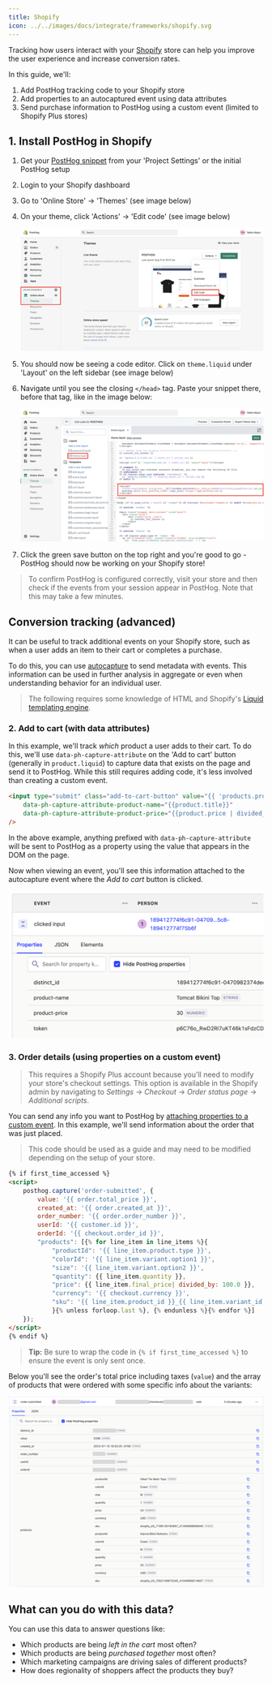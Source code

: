 ```yaml
---
title: Shopify
icon: ../../images/docs/integrate/frameworks/shopify.svg
---
```


Tracking how users interact with your [Shopify](https://www.shopify.com/) store can help you improve the user experience and increase conversion rates.

In this guide, we'll:

1. Add PostHog tracking code to your Shopify store
1. Add properties to an autocaptured event using data attributes
1. Send purchase information to PostHog using a custom event (limited to Shopify Plus stores)

## 1. Install PostHog in Shopify

1. Get your [PostHog snippet](/docs/integrate) from your 'Project Settings' or the initial PostHog setup
1. Login to your Shopify dashboard
1. Go to 'Online Store' -> 'Themes' (see image below)
1. On your theme, click 'Actions' -> 'Edit code' (see image below)

    ![Shopify Dashboard](../../images/tutorials/shopify/shopify-dashboard.png)

1. You should now be seeing a code editor. Click on `theme.liquid` under 'Layout' on the left sidebar (see image below)
1. Navigate until you see the closing `</head>` tag. Paste your snippet there, before that tag, like in the image below:

    ![Shopify Dashboard](../../images/tutorials/shopify/snippet.png)

1. Click the green save button on the top right and you're good to go - PostHog should now be working on your Shopify store!

> To confirm PostHog is configured correctly, visit your store and then check if the events from your session appear in PostHog. Note that this may take a few minutes.

## Conversion tracking (advanced)

It can be useful to track additional events on your Shopify store, such as when a user adds an item to their cart or completes a purchase.

To do this, you can use [autocapture](/docs/product-analytics/autocapture) to send metadata with events. This information can be used in further analysis in aggregate or even when understanding behavior for an individual user.

> The following requires some knowledge of HTML and Shopify's [Liquid templating engine](https://shopify.dev/docs/api/liquid).

### 2. Add to cart (with data attributes)

In this example, we'll track _which_ product a user adds to their cart. To do this, we'll use `data-ph-capture-attribute` on the 'Add to cart' button (generally in `product.liquid`) to capture data that exists on the page and send it to PostHog. While this still requires adding code, it's less involved than creating a custom event.


```html
<input type="submit" class="add-to-cart-button" value="{{ 'products.product.add_to_cart' | t }}" 
    data-ph-capture-attribute-product-name="{{product.title}}" 
    data-ph-capture-attribute-product-price="{{product.price | divided_by: 100 }}"
/>
```

In the above example, anything prefixed with `data-ph-capture-attribute` will be sent to PostHog as a property using the value that appears in the DOM on the page.

Now when viewing an event, you'll see this information attached to the autocapture event where the _Add to cart_ button is clicked.

![Data attributes in an autocaptured event](../../images/tutorials/shopify/autocapture-data-attributes.png)


### 3. Order details (using properties on a custom event)

> This requires a Shopify Plus account because you'll need to modify your store's checkout settings. This option is available in the Shopify admin by navigating to _Settings_ → _Checkout_ → _Order status page_ → _Additional scripts_.

You can send any info you want to PostHog by [attaching properties to a custom event](/docs/getting-started/send-events#sending-custom-properties-on-an-event). In this example, we'll send information about the order that was just placed.

> This code should be used as a guide and may need to be modified depending on the setup of your store.

```html
{% if first_time_accessed %}
<script>
    posthog.capture('order-submitted', {
        value: '{{ order.total_price }}', 
        created_at: '{{ order.created_at }}', 
        order_number: '{{ order.order_number }}',
        userId: '{{ customer.id }}',
        orderId: '{{ checkout.order_id }}',
        "products": [{% for line_item in line_items %}{
            "productId": '{{ line_item.product.type }}',
            "colorId": '{{ line_item.variant.option1 }}',
            "size": '{{ line_item.variant.option2 }}',
            "quantity": {{ line_item.quantity }},
            "price": {{ line_item.final_price| divided_by: 100.0 }},
            "currency": '{{ checkout.currency }}',
            "sku": '{{ line_item.product_id }}_{{ line_item.variant_id }}',
            }{% unless forloop.last %}, {% endunless %}{% endfor %}]
    });
</script>
{% endif %}
```

> **Tip:** Be sure to wrap the code in `{% if first_time_accessed %}` to ensure the event is only sent once.

Below you'll see the order's total price including taxes (`value`) and the array of products that were ordered with some specific info about the variants:

![Order details sent from Shopify as properties on a custom event](../../images/tutorials/shopify/shopify-order-details.png)

## What can you do with this data?

You can use this data to answer questions like:

- Which products are being _left in the cart_ most often?
- Which products are being _purchased together_ most often?
- Which marketing campaigns are driving sales of different products?
- How does regionality of shoppers affect the products they buy?
